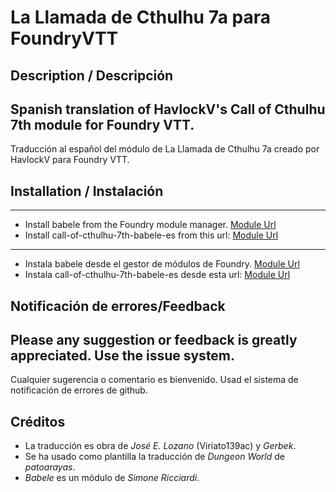 # La Llamada de Cthulhu 7a para FoundryVTT

## Description / Descripción
Spanish translation of HavlockV's Call of Cthulhu 7th module for Foundry VTT.
----
Traducción al español del módulo de La Llamada de Cthulhu 7a creado por HavlockV para Foundry VTT.

## Installation / Instalación
----
* Install babele from the Foundry module manager.
[Module Url](https://gitlab.com/riccisi/foundryvtt-babele)
* Install call-of-cthulhu-7th-babele-es from this url:
[Module Url](https://raw.githubusercontent.com/lozalojo/call-of-cthulhu-7th-babele-es/master/module.json)
----
* Instala babele desde el gestor de módulos de Foundry.
[Module Url](https://gitlab.com/riccisi/foundryvtt-babele)
* Instala call-of-cthulhu-7th-babele-es desde esta url:
[Module Url](https://raw.githubusercontent.com/lozalojo/call-of-cthulhu-7th-babele-es/master/module.json)

## Notificación de errores/Feedback
Please any suggestion or feedback is greatly appreciated. Use the issue system.
----
Cualquier sugerencia o comentario es bienvenido. Usad el sistema de notificación de errores de github.

## Créditos
* La traducción es obra de *José E. Lozano* (Viriato139ac) y *Gerbek*.
* Se ha usado como plantilla la traducción de *Dungeon World* de *patoarayas*.
* *Babele* es un módulo de *Simone Ricciardi*.
